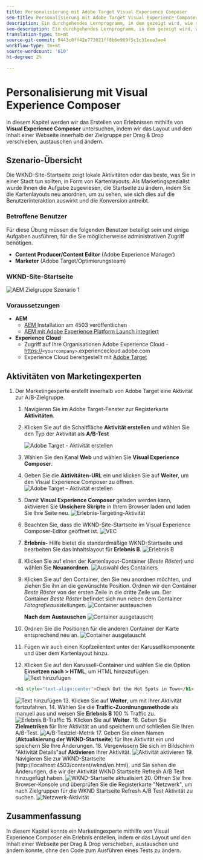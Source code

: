 ```yaml
---
title: Personalisierung mit Adobe Target Visual Experience Composer
seo-title: Personalisierung mit Adobe Target Visual Experience Composer (VEC)
description: Ein durchgehendes Lernprogramm, in dem gezeigt wird, wie mit dem Adobe Target Visual Experience Composer (VEC) personalisierte Erlebnisse erstellt und bereitgestellt werden.
seo-description: Ein durchgehendes Lernprogramm, in dem gezeigt wird, wie mit dem Adobe Target Visual Experience Composer (VEC) personalisierte Erlebnisse erstellt und bereitgestellt werden.
translation-type: tm+mt
source-git-commit: 0443c8ff42e773021ff8b6e969f5c1c31eea3ae4
workflow-type: tm+mt
source-wordcount: '610'
ht-degree: 2%

---
```



# Personalisierung mit Visual Experience Composer

In diesem Kapitel werden wir das Erstellen von Erlebnissen mithilfe von **Visual Experience Composer** untersuchen, indem wir das Layout und den Inhalt einer Webseite innerhalb der Zielgruppe per Drag &amp; Drop verschieben, austauschen und ändern.

## Szenario-Übersicht

Die WKND-Site-Startseite zeigt lokale Aktivitäten oder das beste, was Sie in einer Stadt tun sollten, in Form von Kartenlayouts. Als Marketingspezialist wurde Ihnen die Aufgabe zugewiesen, die Startseite zu ändern, indem Sie die Kartenlayouts neu anordnen, um zu sehen, wie sich dies auf die Benutzerinteraktion auswirkt und die Konversion antreibt.

### Betroffene Benutzer

Für diese Übung müssen die folgenden Benutzer beteiligt sein und einige Aufgaben ausführen, für die Sie möglicherweise administrativen Zugriff benötigen.

* **Content Producer/Content Editor**  (Adobe Experience Manager)
* **Marketer** (Adobe Target/Optimierungsteam)

### WKND-Site-Startseite

![AEM Zielgruppe Szenario 1](assets/personalization-use-case-3/aem-target-use-case-3.png)

### Voraussetzungen

* **AEM**
   * [AEM ](./implementation.md#getting-aem) Installation am 4503 veröffentlichen
   * [AEM mit Adobe Experience Platform Launch integriert](./using-launch-adobe-io.md#aem-target-using-launch-by-adobe)
* **Experience Cloud**
   * Zugriff auf Ihre Organisationen Adobe Experience Cloud - <https://>`<yourcompany>`.experiencecloud.adobe.com
   * Experience Cloud bereitgestellt mit [Adobe Target](https://experiencecloud.adobe.com)

## Aktivitäten von Marketingexperten

1. Der Marketingexperte erstellt innerhalb von Adobe Target eine Aktivität zur A/B-Zielgruppe.
   1. Navigieren Sie im Adobe Target-Fenster zur Registerkarte **Aktivitäten**.
   2. Klicken Sie auf die Schaltfläche **Aktivität erstellen** und wählen Sie den Typ der Aktivität als **A/B-Test**

      ![Adobe Target - Aktivität erstellen](assets/personalization-use-case-2/create-ab-activity.png)
   3. Wählen Sie den Kanal **Web** und wählen Sie **Visual Experience Composer**.
   4. Geben Sie die **Aktivitäten-URL** ein und klicken Sie auf **Weiter**, um den Visual Experience Composer zu öffnen.
      ![Adobe Target - Aktivität erstellen](assets/personalization-use-case-2/create-activity-ab-name.png)
   5. Damit **Visual Experience Composer** geladen werden kann, aktivieren Sie **Unsichere Skripte** in Ihrem Browser laden und laden Sie Ihre Seite neu.
      ![Erlebnis-Targeting-Aktivität](assets/personalization-use-case-1/load-unsafe-scripts.png)
   6. Beachten Sie, dass die WKND-Site-Startseite im Visual Experience Composer-Editor geöffnet ist.
      ![VEC](assets/personalization-use-case-2/vec.png)
   7. **Erlebnis-** Hilfe bietet die standardmäßige WKND-Startseite und bearbeiten Sie das Inhaltslayout für  **Erlebnis B**.
      ![Erlebnis B](assets/personalization-use-case-3/use-case3-experience-b.png)
   8. Klicken Sie auf einen der Kartenlayout-Container (*Beste Röster*) und wählen Sie **Neuanordnen**.
      ![Auswahl des Containers](assets/personalization-use-case-3/container-selection.png)
   9. Klicken Sie auf den Container, den Sie neu anordnen möchten, und ziehen Sie ihn an die gewünschte Position. Ordnen wir den Container *Beste Röster* von der ersten Zeile in die dritte Zeile um. Der Container *Beste Röster* befindet sich nun neben dem Container *Fotografieausstellungen*.
      ![Container austauschen](assets/personalization-use-case-3/container-swap.png)

      **Nach dem Austauschen**
      ![Container ausgetauscht](assets/personalization-use-case-3/after-swap-1-3.png)
   10. Ordnen Sie die Positionen für die anderen Container der Karte entsprechend neu an.
      ![Container ausgetauscht](assets/personalization-use-case-3/after-swap-all.png)
   11. Fügen wir auch einen Kopfzeilentext unter der Karussellkomponente und über dem Kartenlayout hinzu.
   12. Klicken Sie auf den Karussell-Container und wählen Sie die Option **Einsetzen nach > HTML**, um HTML hinzuzufügen.
      ![Text hinzufügen](assets/personalization-use-case-3/add-text.png)

      ```html
      <h1 style="text-align:center">Check Out the Hot Spots in Town</h1>
      ```

      ![Text hinzufügen](assets/personalization-use-case-3/after-changes.png)
   13. Klicken Sie auf **Weiter**, um mit Ihrer Aktivität fortzufahren.
   14. Wählen Sie die **Traffic-Zuordnungsmethode** als manuell aus und weisen Sie **Erlebnis B** 100 % Traffic zu.
      ![Erlebnis B-Traffic](assets/personalization-use-case-2/traffic.png)
   15. Klicken Sie auf **Weiter**.
   16. Geben Sie **Zielmetriken** für Ihre Aktivität an und speichern und schließen Sie Ihren A/B-Test.
      ![A/B-Testziel-Metrik](assets/personalization-use-case-2/goal-metric.png)
   17. Geben Sie einen Namen (**Aktualisierung der WKND-Startseite**) für Ihre Aktivität ein und speichern Sie Ihre Änderungen.
   18. Vergewissern Sie sich im Bildschirm &quot;Aktivität Details&quot;auf **Aktivieren** Ihrer Aktivität.
      ![Aktivität aktivieren](assets/personalization-use-case-3/save-activity.png)
   19. Navigieren Sie zur WKND-Startseite (http://localhost:4503/content/wknd/en.html), und Sie sehen die Änderungen, die wir der Aktivität WKND Startseite Refresh A/B Test  hinzugefügt haben.
      ![WKND-Startseite aktualisiert](assets/personalization-use-case-3/activity-result.png)
   20. Öffnen Sie Ihre Browser-Konsole und überprüfen Sie die Registerkarte &quot;Netzwerk&quot;, um nach Zielgruppen für die WKND Startseite Refresh A/B Test Aktivität zu suchen.
      ![Netzwerk-Aktivität](assets/personalization-use-case-3/activity-result.png)

## Zusammenfassung

In diesem Kapitel konnte ein Marketingexperte mithilfe von Visual Experience Composer ein Erlebnis erstellen, indem er das Layout und den Inhalt einer Webseite per Drag &amp; Drop verschieben, austauschen und ändern konnte, ohne den Code zum Ausführen eines Tests zu ändern.
